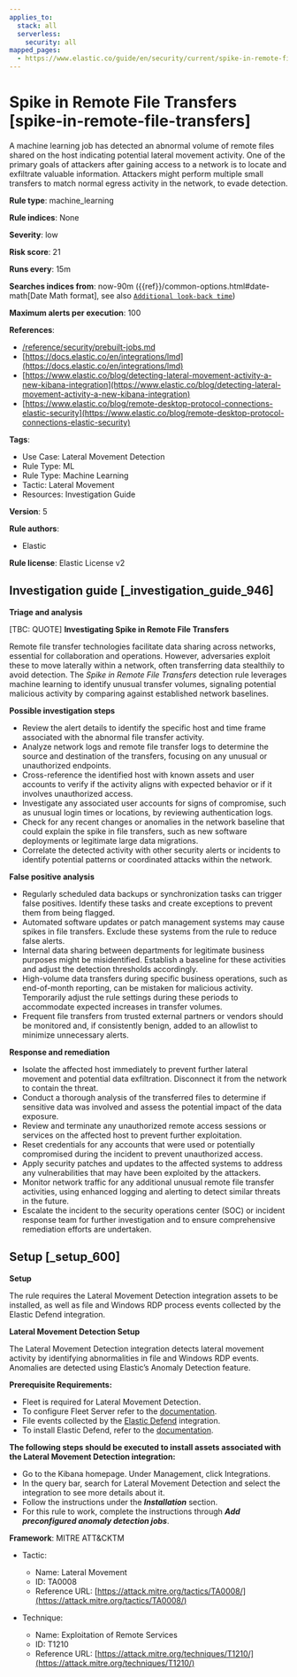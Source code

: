 ```yaml
---
applies_to:
  stack: all
  serverless:
    security: all
mapped_pages:
  - https://www.elastic.co/guide/en/security/current/spike-in-remote-file-transfers.html
---
```


# Spike in Remote File Transfers [spike-in-remote-file-transfers]

A machine learning job has detected an abnormal volume of remote files shared on the host indicating potential lateral movement activity. One of the primary goals of attackers after gaining access to a network is to locate and exfiltrate valuable information. Attackers might perform multiple small transfers to match normal egress activity in the network, to evade detection.

**Rule type**: machine_learning

**Rule indices**: None

**Severity**: low

**Risk score**: 21

**Runs every**: 15m

**Searches indices from**: now-90m ({{ref}}/common-options.html#date-math[Date Math format], see also [`Additional look-back time`](docs-content://solutions/security/detect-and-alert/create-detection-rule.md#rule-schedule))

**Maximum alerts per execution**: 100

**References**:

* [/reference/security/prebuilt-jobs.md](/reference/prebuilt-jobs.md)
* [https://docs.elastic.co/en/integrations/lmd](https://docs.elastic.co/en/integrations/lmd)
* [https://www.elastic.co/blog/detecting-lateral-movement-activity-a-new-kibana-integration](https://www.elastic.co/blog/detecting-lateral-movement-activity-a-new-kibana-integration)
* [https://www.elastic.co/blog/remote-desktop-protocol-connections-elastic-security](https://www.elastic.co/blog/remote-desktop-protocol-connections-elastic-security)

**Tags**:

* Use Case: Lateral Movement Detection
* Rule Type: ML
* Rule Type: Machine Learning
* Tactic: Lateral Movement
* Resources: Investigation Guide

**Version**: 5

**Rule authors**:

* Elastic

**Rule license**: Elastic License v2

## Investigation guide [_investigation_guide_946]

**Triage and analysis**

[TBC: QUOTE]
**Investigating Spike in Remote File Transfers**

Remote file transfer technologies facilitate data sharing across networks, essential for collaboration and operations. However, adversaries exploit these to move laterally within a network, often transferring data stealthily to avoid detection. The *Spike in Remote File Transfers* detection rule leverages machine learning to identify unusual transfer volumes, signaling potential malicious activity by comparing against established network baselines.

**Possible investigation steps**

* Review the alert details to identify the specific host and time frame associated with the abnormal file transfer activity.
* Analyze network logs and remote file transfer logs to determine the source and destination of the transfers, focusing on any unusual or unauthorized endpoints.
* Cross-reference the identified host with known assets and user accounts to verify if the activity aligns with expected behavior or if it involves unauthorized access.
* Investigate any associated user accounts for signs of compromise, such as unusual login times or locations, by reviewing authentication logs.
* Check for any recent changes or anomalies in the network baseline that could explain the spike in file transfers, such as new software deployments or legitimate large data migrations.
* Correlate the detected activity with other security alerts or incidents to identify potential patterns or coordinated attacks within the network.

**False positive analysis**

* Regularly scheduled data backups or synchronization tasks can trigger false positives. Identify these tasks and create exceptions to prevent them from being flagged.
* Automated software updates or patch management systems may cause spikes in file transfers. Exclude these systems from the rule to reduce false alerts.
* Internal data sharing between departments for legitimate business purposes might be misidentified. Establish a baseline for these activities and adjust the detection thresholds accordingly.
* High-volume data transfers during specific business operations, such as end-of-month reporting, can be mistaken for malicious activity. Temporarily adjust the rule settings during these periods to accommodate expected increases in transfer volumes.
* Frequent file transfers from trusted external partners or vendors should be monitored and, if consistently benign, added to an allowlist to minimize unnecessary alerts.

**Response and remediation**

* Isolate the affected host immediately to prevent further lateral movement and potential data exfiltration. Disconnect it from the network to contain the threat.
* Conduct a thorough analysis of the transferred files to determine if sensitive data was involved and assess the potential impact of the data exposure.
* Review and terminate any unauthorized remote access sessions or services on the affected host to prevent further exploitation.
* Reset credentials for any accounts that were used or potentially compromised during the incident to prevent unauthorized access.
* Apply security patches and updates to the affected systems to address any vulnerabilities that may have been exploited by the attackers.
* Monitor network traffic for any additional unusual remote file transfer activities, using enhanced logging and alerting to detect similar threats in the future.
* Escalate the incident to the security operations center (SOC) or incident response team for further investigation and to ensure comprehensive remediation efforts are undertaken.


## Setup [_setup_600]

**Setup**

The rule requires the Lateral Movement Detection integration assets to be installed, as well as file and Windows RDP process events collected by the Elastic Defend integration.

**Lateral Movement Detection Setup**

The Lateral Movement Detection integration detects lateral movement activity by identifying abnormalities in file and Windows RDP events. Anomalies are detected using Elastic’s Anomaly Detection feature.

**Prerequisite Requirements:**

* Fleet is required for Lateral Movement Detection.
* To configure Fleet Server refer to the [documentation](docs-content://reference/ingestion-tools/fleet/fleet-server.md).
* File events collected by the [Elastic Defend](https://docs.elastic.co/en/integrations/endpoint) integration.
* To install Elastic Defend, refer to the [documentation](docs-content://solutions/security/configure-elastic-defend/install-elastic-defend.md).

**The following steps should be executed to install assets associated with the Lateral Movement Detection integration:**

* Go to the Kibana homepage. Under Management, click Integrations.
* In the query bar, search for Lateral Movement Detection and select the integration to see more details about it.
* Follow the instructions under the ***Installation*** section.
* For this rule to work, complete the instructions through ***Add preconfigured anomaly detection jobs***.

**Framework**: MITRE ATT&CKTM

* Tactic:

    * Name: Lateral Movement
    * ID: TA0008
    * Reference URL: [https://attack.mitre.org/tactics/TA0008/](https://attack.mitre.org/tactics/TA0008/)

* Technique:

    * Name: Exploitation of Remote Services
    * ID: T1210
    * Reference URL: [https://attack.mitre.org/techniques/T1210/](https://attack.mitre.org/techniques/T1210/)



